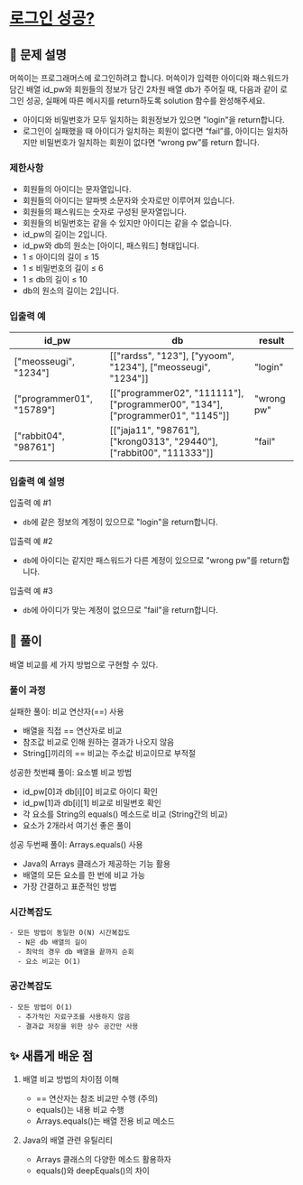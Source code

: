# [로그인 성공?](https://school.programmers.co.kr/learn/courses/30/lessons/120883)

## 📌 문제 설명
머쓱이는 프로그래머스에 로그인하려고 합니다. 머쓱이가 입력한 아이디와 패스워드가 담긴 배열 id_pw와 회원들의 정보가 담긴 2차원 배열 db가 주어질 때, 다음과 같이 로그인 성공, 실패에 따른 메시지를 return하도록 solution 함수를 완성해주세요.

- 아이디와 비밀번호가 모두 일치하는 회원정보가 있으면 "login"을 return합니다.
- 로그인이 실패했을 때 아이디가 일치하는 회원이 없다면 “fail”를, 아이디는 일치하지만 비밀번호가 일치하는 회원이 없다면 “wrong pw”를 return 합니다.

### 제한사항

- 회원들의 아이디는 문자열입니다.
- 회원들의 아이디는 알파벳 소문자와 숫자로만 이루어져 있습니다.
- 회원들의 패스워드는 숫자로 구성된 문자열입니다.
- 회원들의 비밀번호는 같을 수 있지만 아이디는 같을 수 없습니다.
- id_pw의 길이는 2입니다.
- id_pw와 db의 원소는 [아이디, 패스워드] 형태입니다.
- 1 ≤ 아이디의 길이 ≤ 15
- 1 ≤ 비밀번호의 길이 ≤ 6
- 1 ≤ db의 길이 ≤ 10
- db의 원소의 길이는 2입니다.

### 입출력 예
| id_pw  | db | result |
|----|-----------|---|
| ["meosseugi", "1234"]  | [["rardss", "123"], ["yyoom", "1234"], ["meosseugi", "1234"]]        | 	"login" |
| ["programmer01", "15789"]  | [["programmer02", "111111"], ["programmer00", "134"], ["programmer01", "1145"]]        | 	"wrong pw" |
| ["rabbit04", "98761"]  | [["jaja11", "98761"], ["krong0313", "29440"], ["rabbit00", "111333"]]        | 	"fail" |

### 입출력 예 설명
입출력 예 #1
- `db`에 같은 정보의 계정이 있으므로 "login"을 return합니다.

입출력 예 #2
- `db`에 아이디는 같지만 패스워드가 다른 계정이 있으므로 "wrong pw"를 return합니다.

입출력 예 #3
- `db`에 아이디가 맞는 계정이 없으므로 "fail"을 return합니다.


## 🧰 풀이
배열 비교를 세 가지 방법으로 구현할 수 있다.

### 풀이 과정
실패한 풀이: 비교 연산자(==) 사용
- 배열을 직접 == 연산자로 비교
- 참조값 비교로 인해 원하는 결과가 나오지 않음
- String[]끼리의 == 비교는 주소값 비교이므로 부적절

성공한 첫번쨰 풀이: 요소별 비교 방법
- id_pw[0]과 db[i][0] 비교로 아이디 확인
- id_pw[1]과 db[i][1] 비교로 비밀번호 확인
- 각 요소를 String의 equals() 메소드로 비교 (String간의 비교)
- 요소가 2개라서 여기선 좋은 풀이

성공 두번째 풀이: Arrays.equals() 사용
- Java의 Arrays 클래스가 제공하는 기능 활용
- 배열의 모든 요소를 한 번에 비교 가능
- 가장 간결하고 표준적인 방법

### 시간복잡도
    - 모든 방법이 동일한 O(N) 시간복잡도
      - N은 db 배열의 길이
      - 최악의 경우 db 배열을 끝까지 순회
      - 요소 비교는 O(1)

### 공간복잡도
    - 모든 방법이 O(1)
      - 추가적인 자료구조를 사용하지 않음
      - 결과값 저장을 위한 상수 공간만 사용


## ✨ 새롭게 배운 점
1. 배열 비교 방법의 차이점 이해
   - == 연산자는 참조 비교만 수행 (주의)
   - equals()는 내용 비교 수행
   - Arrays.equals()는 배열 전용 비교 메소드

2. Java의 배열 관련 유틸리티
   - Arrays 클래스의 다양한 메소드 활용하자
   - equals()와 deepEquals()의 차이